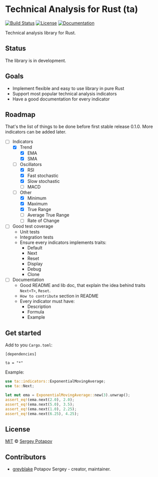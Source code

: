 # Technical Analysis for Rust (ta)

[![Build Status](https://travis-ci.org/greyblake/ta-rs.svg?branch=master)](https://travis-ci.org/greyblake/ta-rs)
[![License](https://img.shields.io/badge/license-MIT-blue.svg)](https://raw.githubusercontent.com/greyblake/ta-rs/master/LICENSE)
[![Documentation](https://docs.rs/ta/badge.svg)](https://docs.rs/ta)

Technical analysis library for Rust.

## Status

The library is in development.

## Goals
* Implement flexible and easy to use library in pure Rust
* Support most popular technical analysis indicators
* Have a good documentation for every indicator

## Roadmap

That's the list of things to be done before first stable release 0.1.0.
More indicators can be added later.

* [ ] Indicators
  * [x] Trend
    * [x] EMA
    * [x] SMA
  * [ ] Oscillators
    * [x] RSI
    * [x] Fast stochastic
    * [x] Slow stochastic
    * [ ] MACD
  * [ ] Other
    * [x] Minimum
    * [x] Maximum
    * [x] True Range
    * [ ] Average True Range
    * [ ] Rate of Change
* [ ] Good test coverage
  * Unit tests
  * Integration tests
  * Ensure every indicators implements traits:
    * Default
    * Next<T>
    * Reset
    * Display
    * Debug
    * Clone
* [ ] Documentation
  * Good README and lib doc, that explain the idea behind traits `Next<T>`, `Reset`.
  * `How to contribute` section in README
  * Every indicator must have:
    * Description
    * Formula
    * Example


## Get started

Add to you `Cargo.toml`:
```
[dependencies]

ta = "*"
```

Example:

```rust
use ta::indicators::ExponentialMovingAverage;
use ta::Next;

let mut ema = ExponentialMovingAverage::new(3).unwrap();
assert_eq!(ema.next(2.0), 2.0);
assert_eq!(ema.next(5.0), 3.5);
assert_eq!(ema.next(1.0), 2.25);
assert_eq!(ema.next(6.25), 4.25);
```

## License

[MIT](https://github.com/greyblake/ta-rs/blob/master/LICENSE) © [Sergey Potapov](http://greyblake.com/)


## Contributors

- [greyblake](https://github.com/greyblake) Potapov Sergey - creator, maintainer.
